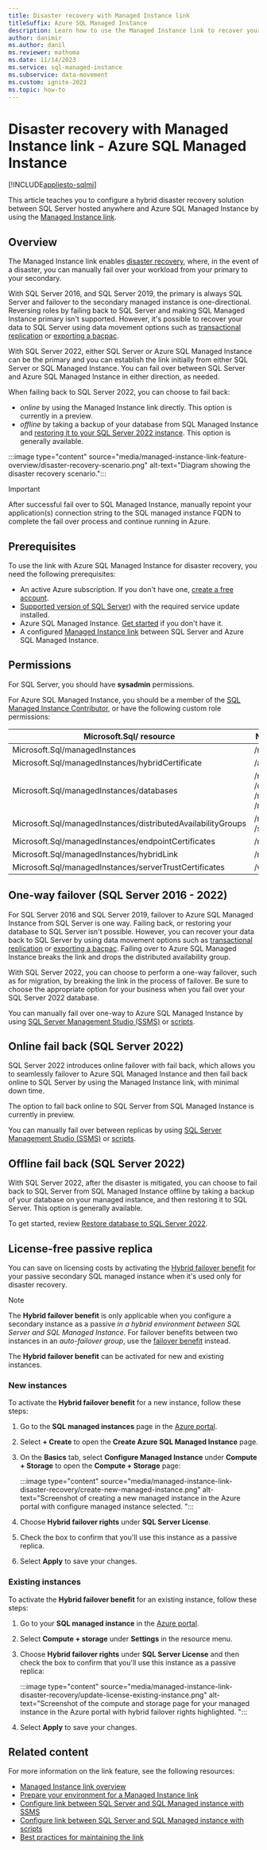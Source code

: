 ```yaml
---
title: Disaster recovery with Managed Instance link
titleSuffix: Azure SQL Managed Instance
description: Learn how to use the Managed Instance link to recover your SQL Server data to Azure SQL Managed Instance in the event of a disaster.
author: danimir
ms.author: danil
ms.reviewer: mathoma
ms.date: 11/14/2023
ms.service: sql-managed-instance
ms.subservice: data-movement
ms.custom: ignite-2023
ms.topic: how-to
---
```


# Disaster recovery with Managed Instance link - Azure SQL Managed Instance
[!INCLUDE[appliesto-sqlmi](../includes/appliesto-sqlmi.md)]

This article teaches you to configure a hybrid disaster recovery solution between SQL Server hosted anywhere and Azure SQL Managed Instance by using the [Managed Instance link](managed-instance-link-feature-overview.md). 

## Overview

The Managed Instance link enables [disaster recovery](managed-instance-link-disaster-recovery.md), where, in the event of a disaster, you can manually fail over your workload from your primary to your secondary. 

With SQL Server 2016, and SQL Server 2019, the primary is always SQL Server and failover to the secondary managed instance is one-directional. Reversing roles by failing back to SQL Server and making SQL Managed Instance primary isn't supported. However, it's possible to recover your data to SQL Server using data movement options such as [transactional replication](replication-transactional-overview.md) or [exporting a bacpac](../database/database-export.md). 

With SQL Server 2022, either SQL Server or Azure SQL Managed Instance can be the primary and you can establish the link initially from either SQL Server or SQL Managed Instance. You can fail over between SQL Server and Azure SQL Managed Instance in either direction, as needed.

When failing back to SQL Server 2022, you can choose to fail back: 
-  _online_ by using the Managed Instance link directly. This option is currently in a preview. 
-  _offline_ by taking a backup of your database from SQL Managed Instance and [restoring it to your SQL Server 2022 instance](restore-database-to-sql-server.md). This option is generally available.

:::image type="content" source="media/managed-instance-link-feature-overview/disaster-recovery-scenario.png" alt-text="Diagram showing the disaster recovery scenario.":::


> [!IMPORTANT]
> After successful fail over to SQL Managed Instance, manually repoint your application(s) connection string to the SQL managed instance FQDN to complete the fail over process and continue running in Azure.

## Prerequisites 

To use the link with Azure SQL Managed Instance for disaster recovery, you need the following prerequisites: 

- An active Azure subscription. If you don't have one, [create a free account](https://azure.microsoft.com/free/).
- [Supported version of SQL Server](managed-instance-link-feature-overview.md#prerequisites)) with the required service update installed.
- Azure SQL Managed Instance. [Get started](instance-create-quickstart.md) if you don't have it. 
- A configured [Managed Instance link](managed-instance-link-configure-how-to-ssms.md) between SQL Server and Azure SQL Managed Instance. 

## Permissions

For SQL Server, you should have **sysadmin** permissions. 

For Azure SQL Managed Instance, you should be a member of the [SQL Managed Instance Contributor](/azure/role-based-access-control/built-in-roles#sql-managed-instance-contributor), or have the following custom role permissions: 

|Microsoft.Sql/ resource|Necessary permissions| 
|---- | ---- | 
|Microsoft.Sql/managedInstances| /read, /write|
|Microsoft.Sql/managedInstances/hybridCertificate | /action |
|Microsoft.Sql/managedInstances/databases| /read, /delete, /write, /completeRestore/action, /readBackups/action, /restoreDetails/read| 
|Microsoft.Sql/managedInstances/distributedAvailabilityGroups| /read, /write, /delete, /setRole/action| 
|Microsoft.Sql/managedInstances/endpointCertificates| /read|
|Microsoft.Sql/managedInstances/hybridLink| /read, /write, /delete|
|Microsoft.Sql/managedInstances/serverTrustCertificates | /write, /delete, /read | 


## One-way failover (SQL Server 2016 - 2022)

For SQL Server 2016 and SQL Server 2019, failover to Azure SQL Managed Instance from SQL Server is one way. Failing back, or restoring your database to SQL Server isn't possible. However, you can recover your data back to SQL Server by using data movement options such as [transactional replication](replication-transactional-overview.md) or [exporting a bacpac](../database/database-export.md). Failing over to Azure SQL Managed Instance breaks the link and drops the distributed availability group. 

With SQL Server 2022, you can choose to perform a one-way failover, such as for migration, by breaking the link in the process of failover. Be sure to choose the appropriate option for your business when you fail over your SQL Server 2022 database. 

You can manually fail over one-way to Azure SQL Managed Instance by using [SQL Server Management Studio (SSMS)](managed-instance-link-configure-how-to-ssms.md#fail-over-a-database) or [scripts](managed-instance-link-configure-how-to-scripts.md#stop-workload). 

## Online fail back (SQL Server 2022)

SQL Server 2022 introduces online failover with fail back, which allows you to seamlessly failover to Azure SQL Managed Instance and then fail back online to SQL Server by using the Managed Instance link, with minimal down time. 

The option to fail back online to SQL Server from SQL Managed Instance is currently in preview. 

You can manually fail over between replicas by using [SQL Server Management Studio (SSMS)](managed-instance-link-configure-how-to-ssms.md#fail-over-a-database) or [scripts](managed-instance-link-configure-how-to-scripts.md#stop-workload). 

## Offline fail back (SQL Server 2022)

With SQL Server 2022, after the disaster is mitigated, you can choose to fail back to SQL Server from SQL Managed Instance offline by taking a backup of your database on your managed instance, and then restoring it to SQL Server. This option is generally available. 

To get started, review [Restore database to SQL Server 2022](restore-database-to-sql-server.md). 

## License-free passive replica 

You can save on licensing costs by activating the [Hybrid failover benefit](business-continuity-high-availability-disaster-recover-hadr-overview.md#license-free-dr-replicas) for your passive secondary SQL managed instance when it's used only for disaster recovery. 

> [!NOTE]
> The **Hybrid failover benefit** is only applicable when you configure a secondary instance as a passive _in a hybrid environment between SQL Server and SQL Managed Instance_. For failover benefits between two instances in an _auto-failover group_,  use the [failover benefit](auto-failover-group-standby-replica-how-to-configure.md) instead. 

The **Hybrid failover benefit** can be activated for new and existing instances. 

### New instances 

To activate the **Hybrid failover benefit** for a new instance, follow these steps: 

1. Go to the **SQL managed instances** page in the [Azure portal](https://portal.azure.com). 
1. Select **+ Create** to open the **Create Azure SQL Managed Instance** page. 
1. On the **Basics** tab, select **Configure Managed Instance** under **Compute + Storage** to open the **Compute + Storage** page:   

   :::image type="content" source="media/managed-instance-link-disaster-recovery/create-new-managed-instance.png" alt-text="Screenshot of creating a new managed instance in the Azure portal with configure managed instance selected. ":::

1. Choose **Hybrid failover rights** under **SQL Server License**. 
1. Check the box to confirm that you'll use this instance as a passive replica. 
1. Select **Apply** to save your changes. 

### Existing instances

To activate the **Hybrid failover benefit** for an existing instance, follow these steps: 

1. Go to your **SQL managed instance** in the [Azure portal](https://portal.azure.com). 
1. Select **Compute + storage** under **Settings** in the resource menu. 
1. Choose **Hybrid failover rights** under **SQL Server License** and then check the box to confirm that you'll use this instance as a passive replica: 

   :::image type="content" source="media/managed-instance-link-disaster-recovery/update-license-existing-instance.png" alt-text="Screenshot of the compute and storage page for your managed instance in the Azure portal with hybrid failover rights highlighted. ":::

1. Select **Apply** to save your changes. 

## Related content

For more information on the link feature, see the following resources:

- [Managed Instance link overview](managed-instance-link-feature-overview.md)
- [Prepare your environment for a Managed Instance link](./managed-instance-link-preparation.md)
- [Configure link between SQL Server and SQL Managed instance with SSMS](managed-instance-link-configure-how-to-ssms.md)
- [Configure link between SQL Server and SQL Managed instance with scripts](managed-instance-link-configure-how-to-scripts.md)
- [Best practices for maintaining the link](managed-instance-link-best-practices.md)

